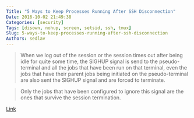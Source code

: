 ```yaml
---
Title: "5 Ways to Keep Processes Running After SSH Disconnection"
Date: 2016-10-02 21:49:38
Categories: [security]
Tags: [disown, nohup, screen, setsid, ssh, tmux]
Slug: 5-ways-to-keep-processes-running-after-ssh-disconnection
Authors: sedlav
---
```


> When we log out of the session or the session times out after being idle for quite some time, the SIGHUP signal is send to the pseudo-terminal and all the jobs that have been run on that terminal, even the jobs that have their parent jobs being initiated on the pseudo-terminal are also sent the SIGHUP signal and are forced to terminate.

> Only the jobs that have been configured to ignore this signal are the ones that survive the session termination.

[Link](http://www.tecmint.com/keep-remote-ssh-sessions-running-after-disconnection/)
